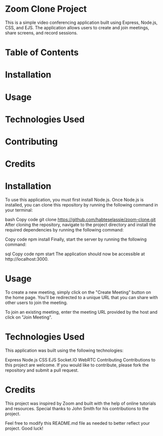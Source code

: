 # Zoom Clone Project
This is a simple video conferencing application built using Express, Node.js, CSS, and EJS. The application allows users to create and join meetings, share screens, and record sessions.

# Table of Contents
# Installation
# Usage
# Technologies Used
# Contributing
# Credits
# Installation
To use this application, you must first install Node.js. Once Node.js is installed, you can clone this repository by running the following command in your terminal:

bash
Copy code
git clone https://github.com/habteselassie/zoom-clone.git
After cloning the repository, navigate to the project directory and install the required dependencies by running the following command:

Copy code
npm install
Finally, start the server by running the following command:

sql
Copy code
npm start
The application should now be accessible at http://localhost:3000.

# Usage
To create a new meeting, simply click on the "Create Meeting" button on the home page. You'll be redirected to a unique URL that you can share with other users to join the meeting.

To join an existing meeting, enter the meeting URL provided by the host and click on "Join Meeting".

# Technologies Used
This application was built using the following technologies:

Express
Node.js
CSS
EJS
Socket.IO
WebRTC
Contributing
Contributions to this project are welcome. If you would like to contribute, please fork the repository and submit a pull request.

# Credits
This project was inspired by Zoom and built with the help of online tutorials and resources. Special thanks to John Smith for his contributions to the project.

Feel free to modify this README.md file as needed to better reflect your project. Good luck!